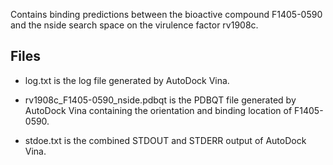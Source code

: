 Contains binding predictions between the bioactive compound F1405-0590 and the nside search space on the virulence factor rv1908c.

## Files

- log.txt is the log file generated by AutoDock Vina.

- rv1908c_F1405-0590_nside.pdbqt is the PDBQT file generated by AutoDock Vina containing the orientation and binding location of F1405-0590.

- stdoe.txt is the combined STDOUT and STDERR output of AutoDock Vina.

